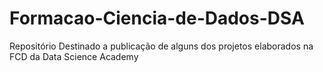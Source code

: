 # Formacao-Ciencia-de-Dados-DSA
Repositório Destinado a publicação de alguns dos projetos elaborados na FCD da Data Science Academy

